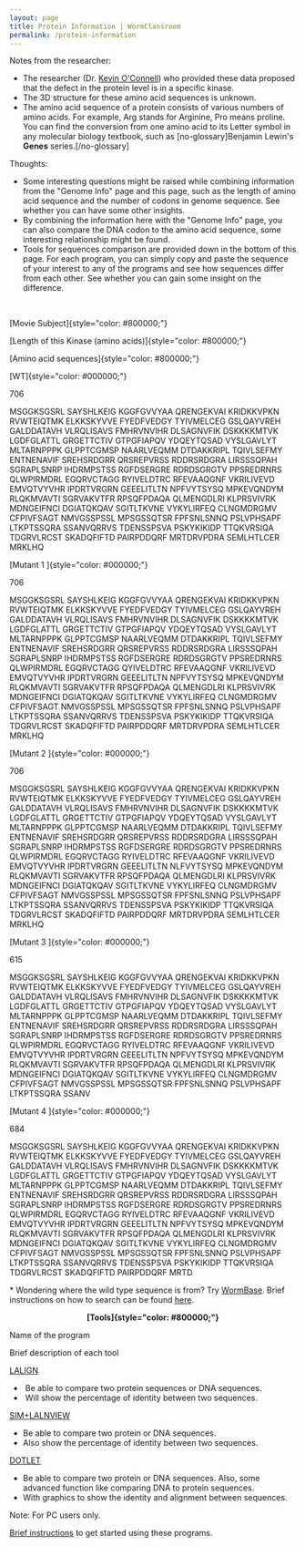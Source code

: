 ```yaml
---
layout: page
title: Protein Information | WormClassroom
permalink: /protein-information
---
```

Notes from the researcher:

-   The researcher (Dr. [Kevin
    O'Connell](https://www.niddk.nih.gov/NIDDKLabs/IntramuralFaculty/OConnellKevin.htm))
    who provided these data proposed that the defect in the protein
    level is in a specific kinase.
-   The 3D structure for these amino acid sequences is unknown.
-   The amino acid sequence of a protein consists of various numbers of
    amino acids. For example, Arg stands for Arginine, Pro means
    proline. You can find the conversion from one amino acid to its
    Letter symbol in any molecular biology textbook, such as
    \[no-glossary\]Benjamin Lewin's **Genes** series.\[/no-glossary\]

Thoughts:

-   Some interesting questions might be raised while combining
    information from the "Genome Info" page and this page, such as the
    length of amino acid sequence and the number of codons in genome
    sequence. See whether you can have some other insights.
-   By combining the information here with the "Genome Info" page, you
    can also compare the DNA codon to the amino acid sequence, some
    interesting relationship might be found.
-   Tools for sequences comparison are provided down in the bottom of
    this page. For each program, you can simply copy and paste the
    sequence of your interest to any of the programs and see how
    sequences differ from each other. See whether you can gain some
    insight on the difference.

 

[Movie Subject]{style="color: #800000;"}

<div>

[Length of this Kinase (amino acids)]{style="color: #800000;"}

</div>

<div>

[Amino acid sequences]{style="color: #800000;"}

</div>

<div>

[WT]{style="color: #000000;"}

</div>

<div>

706

</div>

<div>

MSGGKSGSRL SAYSHLKEIG KGGFGVVYAA QRENGEKVAI KRIDKKVPKN RVWTEIQTMK
ELKKSKYVVE FYEDFVEDGY TYIVMELCEG GSLQAYVREH GALDDATAVH VLRQLISAVS
FMHRVNVIHR DLSAGNVFIK DSKKKKMTVK LGDFGLATTL GRGETTCTIV GTPGFIAPQV
YDQEYTQSAD VYSLGAVLYT MLTARNPPPK GLPPTCGMSP NAARLVEQMM DTDAKKRIPL
TQIVLSEFMY ENTNENAVIF SREHSRDGRR QRSREPVRSS RDDRSRDGRA LIRSSSQPAH
SGRAPLSNRP IHDRMPSTSS RGFDSERGRE RDRDSGRGTV PPSREDRNRS QLWPIRMDRL
EGQRVCTAGG RYIVELDTRC RFEVAAQGNF VKRILIVEVD EMVQTVYVHR IPDRTVRGRN
GEEELITLTN NPFVYTSYSQ MPKEVQNDYM RLQKMVAVTI SGRVAKVTFR RPSQFPDAQA
QLMENGDLRI KLPRSVIVRK MDNGEIFNCI DGIATQKQAV SGITLTKVNE VYKYLIRFEQ
CLNGMDRGMV CFPIVFSAGT NMVGSSPSSL MPSGSSQTSR FPFSNLSNNQ PSLVPHSAPF
LTKPTSSQRA SSANVQRRVS TDENSSPSVA PSKYKIKIDP TTQKVRSIQA TDGRVLRCST
SKADQFIFTD PAIRPDDQRF MRTDRVPDRA SEMLHTLCER MRKLHQ

</div>

<div>

[Mutant 1 ]{style="color: #000000;"}

</div>

<div>

706

</div>

<div>

MSGGKSGSRL SAYSHLKEIG KGGFGVVYAA QRENGEKVAI KRIDKKVPKN RVWTEIQTMK
ELKKSKYVVE FYEDFVEDGY TYIVMELCEG GSLQAYVREH GALDDATAVH VLRQLISAVS
FMHRVNVIHR DLSAGNVFIK DSKKKKMTVK LGDFGLATTL GRGETTCTIV GTPGFIAPQV
YDQEYTQSAD VYSLGAVLYT MLTARNPPPK GLPPTCGMSP NAARLVEQMM DTDAKKRIPL
TQIVLSEFMY ENTNENAVIF SREHSRDGRR QRSREPVRSS RDDRSRDGRA LIRSSSQPAH
SGRAPLSNRP IHDRMPSTSS RGFDSERGRE RDRDSGRGTV PPSREDRNRS QLWPIRMDRL
EGQRVCTAGG QYIVELDTRC RFEVAAQGNF VKRILIVEVD EMVQTVYVHR IPDRTVRGRN
GEEELITLTN NPFVYTSYSQ MPKEVQNDYM RLQKMVAVTI SGRVAKVTFR RPSQFPDAQA
QLMENGDLRI KLPRSVIVRK MDNGEIFNCI DGIATQKQAV SGITLTKVNE VYKYLIRFEQ
CLNGMDRGMV CFPIVFSAGT NMVGSSPSSL MPSGSSQTSR FPFSNLSNNQ PSLVPHSAPF
LTKPTSSQRA SSANVQRRVS TDENSSPSVA PSKYKIKIDP TTQKVRSIQA TDGRVLRCST
SKADQFIFTD PAIRPDDQRF MRTDRVPDRA SEMLHTLCER MRKLHQ

</div>

<div>

[Mutant 2 ]{style="color: #000000;"}

</div>

<div>

706

</div>

<div>

MSGGKSGSRL SAYSHLKEIG KGGFGVVYAA QRENGEKVAI KRIDKKVPKN RVWTEIQTMK
ELKKSKYVVE FYEDFVEDGY TYIVMELCEG GSLQAYVREH GALDDATAVH VLRQLISAVS
FMHRVNVIHR DLSAGNVFIK DSKKKKMTVK LGDFGLATTL GRGETTCTIV GTPGFIAPQV
YDQEYTQSAD VYSLGAVLYT MLTARNPPPK GLPPTCGMSP NAARLVEQMM DTDAKKRIPL
TQIVLSEFMY ENTNENAVIF SREHSRDGRR QRSREPVRSS RDDRSRDGRA LIRSSSQPAH
SGRAPLSNRP IHDRMPSTSS RGFDSERGRE RDRDSGRGTV PPSREDRNRS QLWPIRMDRL
EGQRVCTAGG RYIVELDTRC RFEVAAQGNF VKRILIVEVD EMVQTVYVHR IPDRTVRGRN
GEEELITLTN NLFVYTSYSQ MPKEVQNDYM RLQKMVAVTI SGRVAKVTFR RPSQFPDAQA
QLMENGDLRI KLPRSVIVRK MDNGEIFNCI DGIATQKQAV SGITLTKVNE VYKYLIRFEQ
CLNGMDRGMV CFPIVFSAGT NMVGSSPSSL MPSGSSQTSR FPFSNLSNNQ PSLVPHSAPF
LTKPTSSQRA SSANVQRRVS TDENSSPSVA PSKYKIKIDP TTQKVRSIQA TDGRVLRCST
SKADQFIFTD PAIRPDDQRF MRTDRVPDRA SEMLHTLCER MRKLHQ

</div>

<div>

[Mutant 3 ]{style="color: #000000;"}

</div>

<div>

615

</div>

<div>

MSGGKSGSRL SAYSHLKEIG KGGFGVVYAA QRENGEKVAI KRIDKKVPKN RVWTEIQTMK
ELKKSKYVVE FYEDFVEDGY TYIVMELCEG GSLQAYVREH GALDDATAVH VLRQLISAVS
FMHRVNVIHR DLSAGNVFIK DSKKKKMTVK LGDFGLATTL GRGETTCTIV GTPGFIAPQV
YDQEYTQSAD VYSLGAVLYT MLTARNPPPK GLPPTCGMSP NAARLVEQMM DTDAKKRIPL
TQIVLSEFMY ENTNENAVIF SREHSRDGRR QRSREPVRSS RDDRSRDGRA LIRSSSQPAH
SGRAPLSNRP IHDRMPSTSS RGFDSERGRE RDRDSGRGTV PPSREDRNRS QLWPIRMDRL
EGQRVCTAGG RYIVELDTRC RFEVAAQGNF VKRILIVEVD EMVQTVYVHR IPDRTVRGRN
GEEELITLTN NPFVYTSYSQ MPKEVQNDYM RLQKMVAVTI SGRVAKVTFR RPSQFPDAQA
QLMENGDLRI KLPRSVIVRK MDNGEIFNCI DGIATQKQAV SGITLTKVNE VYKYLIRFEQ
CLNGMDRGMV CFPIVFSAGT NMVGSSPSSL MPSGSSQTSR FPFSNLSNNQ PSLVPHSAPF
LTKPTSSQRA SSANV

</div>

<div>

[Mutant 4 ]{style="color: #000000;"}

</div>

<div>

684

</div>

<div>

MSGGKSGSRL SAYSHLKEIG KGGFGVVYAA QRENGEKVAI KRIDKKVPKN RVWTEIQTMK
ELKKSKYVVE FYEDFVEDGY TYIVMELCEG GSLQAYVREH GALDDATAVH VLRQLISAVS
FMHRVNVIHR DLSAGNVFIK DSKKKKMTVK LGDFGLATTL GRGETTCTIV GTPGFIAPQV
YDQEYTQSAD VYSLGAVLYT MLTARNPPPK GLPPTCGMSP NAARLVEQMM DTDAKKRIPL
TQIVLSEFMY ENTNENAVIF SREHSRDGRR QRSREPVRSS RDDRSRDGRA LIRSSSQPAH
SGRAPLSNRP IHDRMPSTSS RGFDSERGRE RDRDSGRGTV PPSREDRNRS QLWPIRMDRL
EGQRVCTAGG RYIVELDTRC RFEVAAQGNF VKRILIVEVD EMVQTVYVHR IPDRTVRGRN
GEEELITLTN NPFVYTSYSQ MPKEVQNDYM RLQKMVAVTI SGRVAKVTFR RPSQFPDAQA
QLMENGDLRI KLPRSVIVRK MDNGEIFNCI DGIATQKQAV SGITLTKVNE VYKYLIRFEQ
CLNGMDRGMV CFPIVFSAGT NMVGSSPSSL MPSGSSQTSR FPFSNLSNNQ PSLVPHSAPF
LTKPTSSQRA SSANVQRRVS TDENSSPSVA PSKYKIKIDP TTQKVRSIQA TDGRVLRCST
SKADQFIFTD PAIRPDDQRF MRTD

</div>

\* Wondering where the wild type sequence is from? Try
[WormBase](http://www.wormbase.org/). Brief instructions on how to
search can be found
[here](http://wormclassroom.org/Modules/GenoPhenotype/html/Worm_Ins.html).

<div style="text-align: center;">

**[Tools]{style="color: #800000;"}**

</div>

<div>

Name of the program

</div>

<div>

Brief description of each tool

</div>

[LALIGN](http://www.ch.embnet.org/software/LALIGN_form.html)

-    Be able to compare two protein sequences or DNA sequences.
-    Will show the percentage of identity between two sequences.

<div>

[SIM+LALNVIEW](http://web.expasy.org/error/removed.html)

</div>

-   Be able to compare two protein or DNA sequences.
-   Also show the percentage of identity between two sequences.

<div>

[DOTLET](http://ccg.vital-it.ch/java/dotlet/Dotlet.html)

</div>

-   Be able to compare two protein or DNA sequences. Also, some advanced
    function like comparing DNA to protein sequences.
-   With graphics to show the identity and alignment between sequences.

Note: For PC users only.

[Brief instructions](protein-sequencing-tools) to get started using
these programs.
